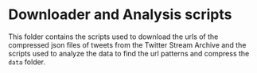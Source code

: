 # Downloader and Analysis scripts

This folder contains the scripts used to download the urls of the compressed json files of tweets from the Twitter Stream Archive and the scripts used to analyze the data to find the url patterns and compress the `data` folder.